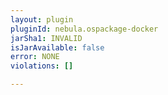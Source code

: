 ```yaml
---
layout: plugin
pluginId: nebula.ospackage-docker
jarSha1: INVALID
isJarAvailable: false
error: NONE
violations: []

---
```

